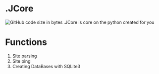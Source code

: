 # .JCore
![GitHub code size in bytes](https://img.shields.io/github/languages/code-size/KailUser/.JCore?style=flat-square)
.JCore is core on the python created for you

# Functions
1. Site parsing
2. Site ping
3. Creating DataBases with SQLite3
